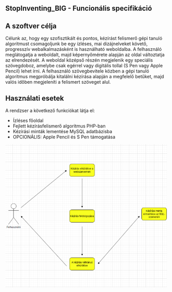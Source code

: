 ## StopInventing_BIG - Funcionális specifikáció

## A szoftver célja

Célunk az, hogy egy szofisztikált és pontos, kézírást felismerő gépi tanuló algoritmust
csomagoljunk be egy ízléses, mai dizájnelveket követő, progresszív webalkalmazásként is
használható weboldalba. A felhasználó meglátogatja a weboldalt, majd képernyőmérete alapján
az oldal változtatja az elrendezését. A weboldal középső részén megjelenik egy speciális
szövegdoboz, amelybe csak egérrel vagy digitális tollal (S Pen vagy Apple Pencil) lehet
írni. A felhasználó szövegbevitele közben a gépi tanuló algoritmus megpróbálja kitalálni
kézírása alapján a megfelelő betűket, majd valós időben megjeleníti a felismert szöveget alul.

## Használati esetek

A rendzser a következő funkciókat látja el:

- Ízléses főoldal
- Fejlett kézírásfelismerő algoritmus PHP-ban
- Kézírási minták lementése MySQL adatbázisba
- OPCIONÁLIS: Apple Pencil és S Pen támogatása

![Handw_MNIST](https://github.com/patakitamas2002/stopinventing_BIG/blob/main/Handw_MNIST.png)
